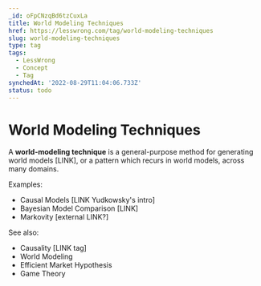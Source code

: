 ```yaml
---
_id: oFpCNzqBd6tzCuxLa
title: World Modeling Techniques
href: https://lesswrong.com/tag/world-modeling-techniques
slug: world-modeling-techniques
type: tag
tags:
  - LessWrong
  - Concept
  - Tag
synchedAt: '2022-08-29T11:04:06.733Z'
status: todo
---
```


# World Modeling Techniques

A **world-modeling technique** is a general-purpose method for generating world models \[LINK\], or a pattern which recurs in world models, across many domains.

Examples:

- Causal Models \[LINK Yudkowsky's intro\]
- Bayesian Model Comparison \[LINK\]
- Markovity \[external LINK?\]

See also:

- Causality \[LINK tag\]
- World Modeling
- Efficient Market Hypothesis
- Game Theory
